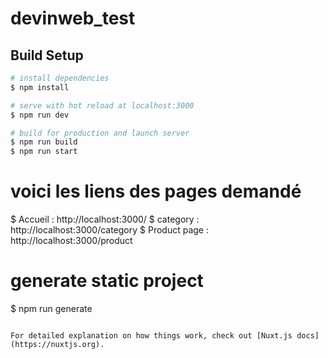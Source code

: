 # devinweb_test

## Build Setup

```bash
# install dependencies
$ npm install

# serve with hot reload at localhost:3000
$ npm run dev

# build for production and launch server
$ npm run build
$ npm run start

```

# voici les liens des pages demandé

$ Accueil : http://localhost:3000/
$ category : http://localhost:3000/category
$ Product page : http://localhost:3000/product

# generate static project

$ npm run generate

```

For detailed explanation on how things work, check out [Nuxt.js docs](https://nuxtjs.org).
```
